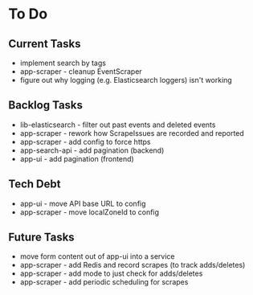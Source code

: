 # To Do

## Current Tasks
* implement search by tags
* app-scraper - cleanup EventScraper
* figure out why logging (e.g. Elasticsearch loggers) isn't working

## Backlog Tasks
* lib-elasticsearch - filter out past events and deleted events
* app-scraper - rework how ScrapeIssues are recorded and reported
* app-scraper - add config to force https
* app-search-api - add pagination (backend)
* app-ui - add pagination (frontend)

## Tech Debt
* app-ui - move API base URL to config
* app-scraper - move localZoneId to config

## Future Tasks
* move form content out of app-ui into a service
* app-scraper - add Redis and record scrapes (to track adds/deletes)
* app-scraper - add mode to just check for adds/deletes
* app-scraper - add periodic scheduling for scrapes
